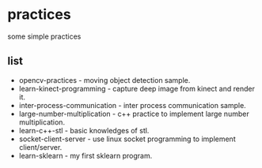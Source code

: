 # practices
some simple practices

## list
* opencv-practices - moving object detection sample.
* learn-kinect-programming - capture deep image from kinect and render it.
* inter-process-communication - inter process communication sample.
* large-number-multiplication - c++ practice to implement large number multiplication.
* learn-c++-stl - basic knowledges of stl.
* socket-client-server - use linux socket programming to implement client/server.
* learn-sklearn - my first sklearn program.
